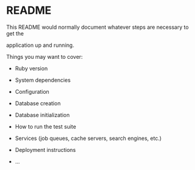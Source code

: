 # README

This README would normally document whatever steps are necessary to get the                       

application up and running.          

Things you may want to cover:                                                                          
                                      
* Ruby version                    
        
* System dependencies                                                      
                                  
* Configuration               
      
* Database creation        
    
* Database initialization        

* How to run the test suite

* Services (job queues, cache servers, search engines, etc.)

* Deployment instructions
  
* ...
